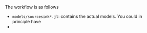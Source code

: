 The workflow is as follows
* `models/sourcesink*.jl`: contains the actual models. You could in principle have 
* 
